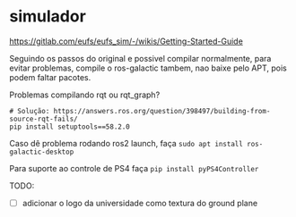 # simulador

https://gitlab.com/eufs/eufs_sim/-/wikis/Getting-Started-Guide

Seguindo os passos do original e possivel compilar normalmente, para evitar problemas, compile o ros-galactic tambem, nao baixe pelo APT, pois podem faltar pacotes.

Problemas compilando rqt ou rqt_graph? 
```
# Solução: https://answers.ros.org/question/398497/building-from-source-rqt-fails/ 
pip install setuptools==58.2.0
```
Caso dê problema rodando ros2 launch, faça `sudo apt install ros-galactic-desktop`

Para suporte ao controle de PS4 faça `pip install pyPS4Controller`

TODO:
- [ ] adicionar o logo da universidade como textura do ground plane
